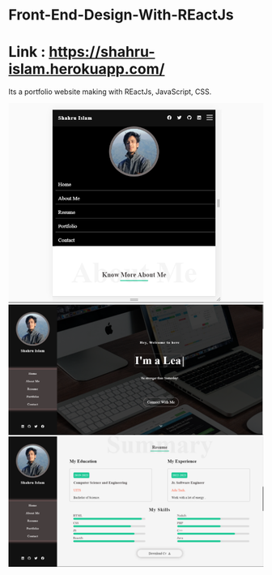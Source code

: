# Front-End-Design-With-REactJs
# Link : https://shahru-islam.herokuapp.com/
Its a portfolio website making with REactJs, JavaScript, CSS.

![alt text](https://github.com/shahru1013/Front-End-Design-With-REactJs/blob/main/f1.PNG)
![alt text](https://github.com/shahru1013/Front-End-Design-With-REactJs/blob/main/f2.PNG)
![alt text](https://github.com/shahru1013/Front-End-Design-With-REactJs/blob/main/f3.PNG)
